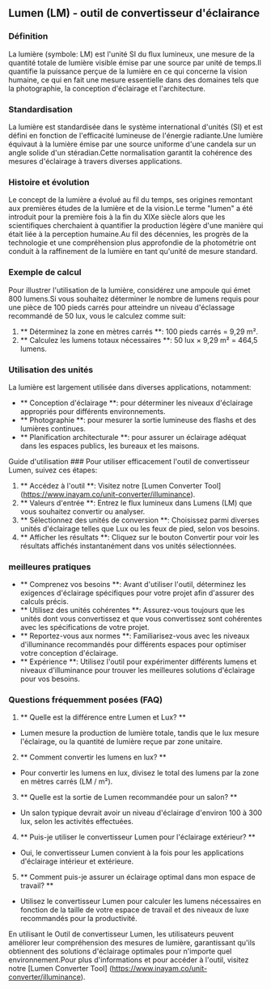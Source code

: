 ## Lumen (LM) - outil de convertisseur d'éclairance

### Définition
La lumière (symbole: LM) est l'unité SI du flux lumineux, une mesure de la quantité totale de lumière visible émise par une source par unité de temps.Il quantifie la puissance perçue de la lumière en ce qui concerne la vision humaine, ce qui en fait une mesure essentielle dans des domaines tels que la photographie, la conception d'éclairage et l'architecture.

### Standardisation
La lumière est standardisée dans le système international d'unités (SI) et est défini en fonction de l'efficacité lumineuse de l'énergie radiante.Une lumière équivaut à la lumière émise par une source uniforme d'une candela sur un angle solide d'un stéradian.Cette normalisation garantit la cohérence des mesures d'éclairage à travers diverses applications.

### Histoire et évolution
Le concept de la lumière a évolué au fil du temps, ses origines remontant aux premières études de la lumière et de la vision.Le terme "lumen" a été introduit pour la première fois à la fin du XIXe siècle alors que les scientifiques cherchaient à quantifier la production légère d'une manière qui était liée à la perception humaine.Au fil des décennies, les progrès de la technologie et une compréhension plus approfondie de la photométrie ont conduit à la raffinement de la lumière en tant qu'unité de mesure standard.

### Exemple de calcul
Pour illustrer l'utilisation de la lumière, considérez une ampoule qui émet 800 lumens.Si vous souhaitez déterminer le nombre de lumens requis pour une pièce de 100 pieds carrés pour atteindre un niveau d'éclassage recommandé de 50 lux, vous le calculez comme suit:

1. ** Déterminez la zone en mètres carrés **: 100 pieds carrés = 9,29 m².
2. ** Calculez les lumens totaux nécessaires **: 50 lux × 9,29 m² = 464,5 lumens.

### Utilisation des unités
La lumière est largement utilisée dans diverses applications, notamment:
- ** Conception d'éclairage **: pour déterminer les niveaux d'éclairage appropriés pour différents environnements.
- ** Photographie **: pour mesurer la sortie lumineuse des flashs et des lumières continues.
- ** Planification architecturale **: pour assurer un éclairage adéquat dans les espaces publics, les bureaux et les maisons.

Guide d'utilisation ###
Pour utiliser efficacement l'outil de convertisseur Lumen, suivez ces étapes:
1. ** Accédez à l'outil **: Visitez notre [Lumen Converter Tool] (https://www.inayam.co/unit-converter/illuminance).
2. ** Valeurs d'entrée **: Entrez le flux lumineux dans Lumens (LM) que vous souhaitez convertir ou analyser.
3. ** Sélectionnez des unités de conversion **: Choisissez parmi diverses unités d'éclairage telles que Lux ou les feux de pied, selon vos besoins.
4. ** Afficher les résultats **: Cliquez sur le bouton Convertir pour voir les résultats affichés instantanément dans vos unités sélectionnées.

### meilleures pratiques
- ** Comprenez vos besoins **: Avant d'utiliser l'outil, déterminez les exigences d'éclairage spécifiques pour votre projet afin d'assurer des calculs précis.
- ** Utilisez des unités cohérentes **: Assurez-vous toujours que les unités dont vous convertissez et que vous convertissez sont cohérentes avec les spécifications de votre projet.
- ** Reportez-vous aux normes **: Familiarisez-vous avec les niveaux d'illuminance recommandés pour différents espaces pour optimiser votre conception d'éclairage.
- ** Expérience **: Utilisez l'outil pour expérimenter différents lumens et niveaux d'illuminance pour trouver les meilleures solutions d'éclairage pour vos besoins.

### Questions fréquemment posées (FAQ)

1. ** Quelle est la différence entre Lumen et Lux? **
- Lumen mesure la production de lumière totale, tandis que le lux mesure l'éclairage, ou la quantité de lumière reçue par zone unitaire.

2. ** Comment convertir les lumens en lux? **
- Pour convertir les lumens en lux, divisez le total des lumens par la zone en mètres carrés (LM / m²).

3. ** Quelle est la sortie de Lumen recommandée pour un salon? **
- Un salon typique devrait avoir un niveau d'éclairage d'environ 100 à 300 lux, selon les activités effectuées.

4. ** Puis-je utiliser le convertisseur Lumen pour l'éclairage extérieur? **
- Oui, le convertisseur Lumen convient à la fois pour les applications d'éclairage intérieur et extérieure.

5. ** Comment puis-je assurer un éclairage optimal dans mon espace de travail? **
- Utilisez le convertisseur Lumen pour calculer les lumens nécessaires en fonction de la taille de votre espace de travail et des niveaux de luxe recommandés pour la productivité.

En utilisant le Outil de convertisseur Lumen, les utilisateurs peuvent améliorer leur compréhension des mesures de lumière, garantissant qu'ils obtiennent des solutions d'éclairage optimales pour n'importe quel environnement.Pour plus d'informations et pour accéder à l'outil, visitez notre [Lumen Converter Tool] (https://www.inayam.co/unit-converter/illuminance).
